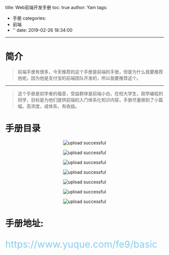 title: Web前端开发手册
toc: true
author: Yam
tags:
  - 手册
categories:
  - 前端
  - ''
date: 2019-02-26 18:34:00
---
# 简介

>前端手册有很多，今天推荐的这个手册是前端的手册，但是为什么我要推荐他呢，因为他是支付宝的前端团队开发的，所以我要推荐这个。




<hr>



>这个手册是初学者的福音，受益群体是前端小白，在校大学生，刚学编程的同学，目标是为他们提供前端的入门体系化知识内容，手册尽量做到了小篇幅，高浓度，成体系，有收益。


# 手册目录

<center>

![upload successful](\images\pasted-24.png)



![upload successful](\images\pasted-25.png)


![upload successful](\images\pasted-26.png)


![upload successful](\images\pasted-27.png)


![upload successful](\images\pasted-28.png)


![upload successful](\images\pasted-29.png)


![upload successful](\images\pasted-30.png)

</center>


# 手册地址:
<p style = "font-size:30px; color:skyblue;"> https://www.yuque.com/fe9/basic </p>